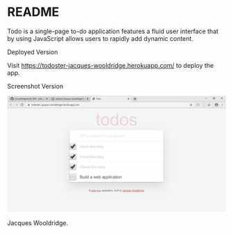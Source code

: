 # README

Todo is a single-page to-do application features a fluid user interface that by using JavaScript
allows users to rapidly add dynamic content.

Deployed Version

Visit https://todoster-jacques-wooldridge.herokuapp.com/ to deploy the app.

Screenshot Version

![Flixter App Screenshot](app/images/Todo_image.png "Screenshot") 

Jacques Wooldridge.